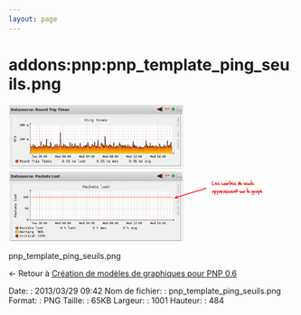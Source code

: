 ```yaml
---
layout: page
---
```


addons:pnp:pnp\_template\_ping\_seuils.png
==========================================

[![pnp\_template\_ping\_seuils.png](../../../assets/media/addons/pnp/pnp_template_ping_seuils.png@cache=&w=900&h=435 "pnp_template_ping_seuils.png")](../../../assets/media/addons/pnp/pnp_template_ping_seuils.png@cache= "Afficher le fichier original")

pnp\_template\_ping\_seuils.png

← Retour à [Création de modèles de graphiques pour PNP
0.6](../../../nagios/addons/pnp/creation-template-graph.html "nagios:addons:pnp:creation-template-graph")

Date:
:   2013/03/29 09:42
Nom de fichier:
:   pnp\_template\_ping\_seuils.png
Format:
:   PNG
Taille:
:   65KB
Largeur:
:   1001
Hauteur:
:   484

